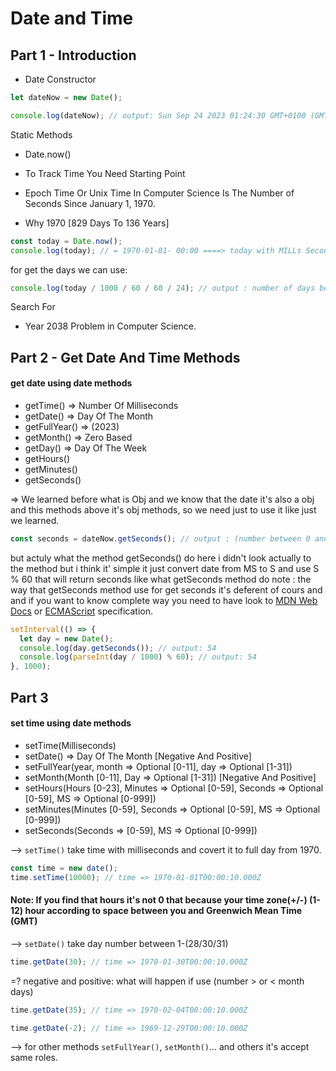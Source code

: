 # Date and Time

## Part 1 - Introduction

- Date Constructor

```js
let dateNow = new Date();

console.log(dateNow); // output: Sun Sep 24 2023 01:24:30 GMT+0100 (GMT+01:00)
```

Static Methods

- Date.now()

- To Track Time You Need Starting Point

- Epoch Time Or Unix Time In Computer Science Is The Number of Seconds Since January 1, 1970.

- Why 1970 [829 Days To 136 Years]

```js
const today = Date.now();
console.log(today); // = 1970-01-01- 00:00 ====> today with MILLs Seconds
```

for get the days we can use:

```js
console.log(today / 1000 / 60 / 60 / 24); // output : number of days between today and 1970-01-01
```

Search For

- Year 2038 Problem in Computer Science.

## Part 2 - Get Date And Time Methods

#### get date using date methods

- getTime() => Number Of Milliseconds
- getDate() => Day Of The Month
- getFullYear() => (2023)
- getMonth() => Zero Based
- getDay() => Day Of The Week
- getHours()
- getMinutes()
- getSeconds()

=> We learned before what is Obj and we know that the date it's also a obj and this methods above it's obj methods, so we need just to use it like just we learned.

```js
const seconds = dateNow.getSeconds(); // output : (number between 0 and 59) according to localtime
```

but actuly what the method getSeconds() do here i didn't look actually to the method but i think it' simple it just convert date from MS to S and use S % 60 that will return seconds like what getSeconds method do
note : the way that getSeconds method use for get seconds it's deferent of cours and and if you want to know complete way you need to have look to [MDN Web Docs](https://developer.mozilla.org/en-US/docs/Web/JavaScript/Reference/Global_Objects/Date) or [ECMAScript](https://tc39.es/ecma262/multipage/numbers-and-dates.html#sec-date.prototype.getseconds) specification.

```js
setInterval(() => {
  let day = new Date();
  console.log(day.getSeconds()); // output: 54
  console.log(parseInt(day / 1000) % 60); // output: 54
}, 1000);
```

## Part 3

#### set time using date methods

- setTime(Milliseconds)
- setDate() => Day Of The Month [Negative And Positive]
- setFullYear(year, month => Optional [0-11], day => Optional [1-31])
- setMonth(Month [0-11], Day => Optional [1-31]) [Negative And Positive]
- setHours(Hours [0-23], Minutes => Optional [0-59], Seconds => Optional [0-59], MS => Optional [0-999])
- setMinutes(Minutes [0-59], Seconds => Optional [0-59], MS => Optional [0-999])
- setSeconds(Seconds => [0-59], MS => Optional [0-999])

--> `setTime()` take time with milliseconds and covert it to full day from 1970.

```js
const time = new date();
time.setTime(10000); // time => 1970-01-01T00:00:10.000Z
```

#### Note: If you find that hours it's not 0 that because your time zone(+/-) (1-12) hour according to space between you and Greenwich Mean Time (GMT)

--> `setDate()` take day number between 1-(28/30/31)

```js
time.getDate(30); // time => 1970-01-30T00:00:10.000Z
```

=? negative and positive: what will happen if use (number > or < month days)

```js
time.getDate(35); // time => 1970-02-04T00:00:10.000Z
```

```js
time.getDate(-2); // time => 1969-12-29T00:00:10.000Z
```

--> for other methods `setFullYear()`, `setMonth()`... and others it's accept same roles.
